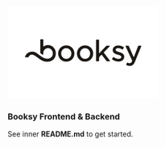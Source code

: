 ![](app.booksy.com/public/images/Booksy.png)

### Booksy Frontend & Backend

See inner <b>README.md</b> to get started.